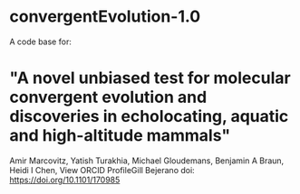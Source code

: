 # convergentEvolution-1.0

A code base for:
# "A novel unbiased test for molecular convergent evolution and discoveries in echolocating, aquatic and high-altitude mammals"
Amir Marcovitz, Yatish Turakhia, Michael Gloudemans, Benjamin A Braun, Heidi I Chen, View ORCID ProfileGill Bejerano
doi: https://doi.org/10.1101/170985 
